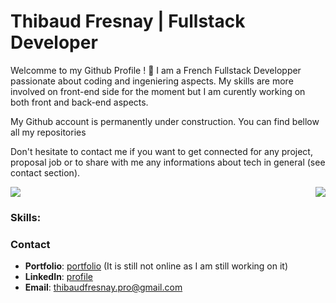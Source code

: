 
# Thibaud Fresnay | Fullstack Developer 

Welcomme to my Github Profile ! 👋
I am a French Fullstack Developper passionate about coding and ingeniering aspects. My skills are more involved on front-end side for the moment but I am curently working on both front and back-end aspects.

My Github account is permanently under construction.
You can find bellow all my repositories

Don't hesitate to contact me if you want to get connected for any project, proposal job or to share with me any informations about tech in general (see contact section).
<style>
  .statContainer {
    display: flex;
    justify-content: space-between
  }    
</style>

<div class="statContainer">
  <picture>
    <source
      srcset="https://github-readme-stats.vercel.app/api?username=ThibaudFre&show_icons=true&theme=vue-dark"
      media="(prefers-color-scheme: dark)"
    />
    <source
      srcset="https://github-readme-stats.vercel.app/api?username=ThibaudFre&show_icons=true&theme=vue"
      media="(prefers-color-scheme: light), (prefers-color-scheme: no-preference)"
    />
    <img src="https://github-readme-stats.vercel.app/api?username=anuraghazra&show_icons=true" />
  </picture>
  <picture>
    <source
      srcset="https://github-readme-stats.vercel.app/api/top-langs/?username=ThibaudFre&Theme=vue-dark&size_weight=0.5&count_weight=0.5"
      media="(prefers-color-scheme: dark)"
    />
    <source
      srcset="https://github-readme-stats.vercel.app/api/top-langs/?username=ThibaudFre&Theme=vue&size_weight=0.5&count_weight=0.5"
      media="(prefers-color-scheme: light), (prefers-color-scheme: no-preference)"
    />
    <img src="https://github.com/anuraghazra/github-readme-stats" />
  </picture>
  
</div>



### Skills:

### Contact
- **Portfolio**: [portfolio](https://github.com/ThibaudFre/MyPortfolio_Backend) (It is still not online as I am still working on it)  
- **LinkedIn**: [profile](https://www.linkedin.com/in/thibaudfres/) 
- **Email**: [thibaudfresnay.pro@gmail.com](mailto:thibaudfresnay.pro@gmail.com)
<!--
**ThibaudFre/ThibaudFre** is a ✨ _special_ ✨ repository because its `README.md` (this file) appears on your GitHub profile.

Here are some ideas to get you started:

- 🔭 I’m currently working on ...
- 🌱 I’m currently learning ...
- 👯 I’m looking to collaborate on ...
- 🤔 I’m looking for help with ...
- 💬 Ask me about ...
- 📫 How to reach me: ...
- 😄 Pronouns: ...
- ⚡ Fun fact: ...
-->

